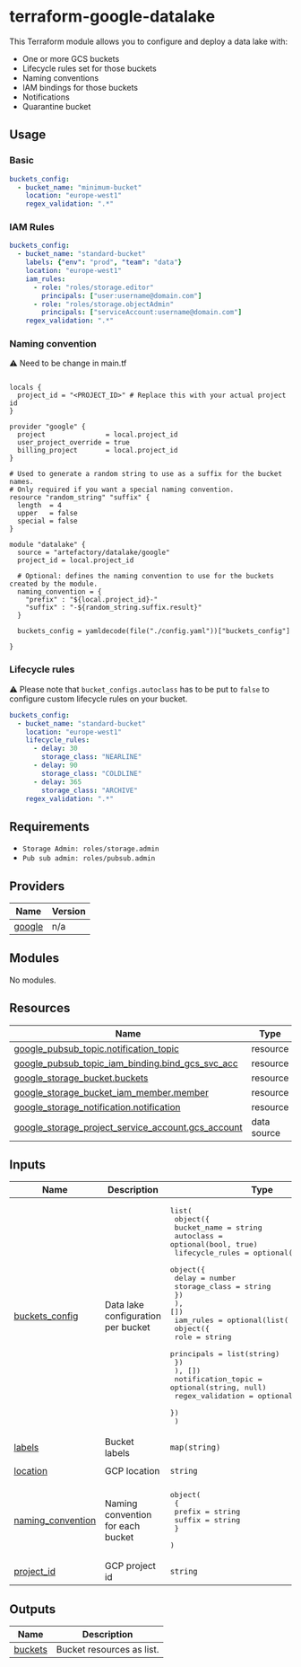 # terraform-google-datalake

This Terraform module allows you to configure and deploy a data lake with:
- One or more GCS buckets
- Lifecycle rules set for those buckets
- Naming conventions
- IAM bindings for those buckets
- Notifications
- Quarantine bucket

## Usage

### Basic

```yaml
buckets_config:
  - bucket_name: "minimum-bucket"
    location: "europe-west1"
    regex_validation: ".*" 
```

### IAM Rules

```yaml
buckets_config:
  - bucket_name: "standard-bucket"
    labels: {"env": "prod", "team": "data"}
    location: "europe-west1"
    iam_rules:
      - role: "roles/storage.editor"
        principals: ["user:username@domain.com"]
      - role: "roles/storage.objectAdmin"
        principals: ["serviceAccount:username@domain.com"]
    regex_validation: ".*"
```

### Naming convention
⚠️ Need to be change in main.tf
```hcl

locals {
  project_id = "<PROJECT_ID>" # Replace this with your actual project id
}

provider "google" {
  project               = local.project_id
  user_project_override = true
  billing_project       = local.project_id
}

# Used to generate a random string to use as a suffix for the bucket names.
# Only required if you want a special naming convention.
resource "random_string" "suffix" {
  length  = 4
  upper   = false
  special = false
}

module "datalake" {
  source = "artefactory/datalake/google"
  project_id = local.project_id

  # Optional: defines the naming convention to use for the buckets created by the module.
  naming_convention = {
    "prefix" : "${local.project_id}-"
    "suffix" : "-${random_string.suffix.result}"
  }
  
  buckets_config = yamldecode(file("./config.yaml"))["buckets_config"]

}

```

### Lifecycle rules

⚠️ Please note that `bucket_configs.autoclass` has to be put to `false` to configure custom
lifecycle rules on your bucket.

```yaml
buckets_config:
  - bucket_name: "standard-bucket"
    location: "europe-west1"
    lifecycle_rules:
      - delay: 30
        storage_class: "NEARLINE"
      - delay: 90
        storage_class: "COLDLINE"
      - delay: 365
        storage_class: "ARCHIVE"
    regex_validation: ".*"
```

## Requirements

* ```Storage Admin: roles/storage.admin```
* ```Pub sub admin: roles/pubsub.admin```

## Providers

| Name | Version |
|------|---------|
| <a name="provider_google"></a> [google](#provider\_google) | n/a |

## Modules

No modules.

## Resources

| Name | Type |
|------|------|
| [google_pubsub_topic.notification_topic](https://registry.terraform.io/providers/hashicorp/google/latest/docs/resources/pubsub_topic) | resource |
| [google_pubsub_topic_iam_binding.bind_gcs_svc_acc](https://registry.terraform.io/providers/hashicorp/google/latest/docs/resources/pubsub_topic_iam_binding) | resource |
| [google_storage_bucket.buckets](https://registry.terraform.io/providers/hashicorp/google/latest/docs/resources/storage_bucket) | resource |
| [google_storage_bucket_iam_member.member](https://registry.terraform.io/providers/hashicorp/google/latest/docs/resources/storage_bucket_iam_member) | resource |
| [google_storage_notification.notification](https://registry.terraform.io/providers/hashicorp/google/latest/docs/resources/storage_notification) | resource |
| [google_storage_project_service_account.gcs_account](https://registry.terraform.io/providers/hashicorp/google/latest/docs/data-sources/storage_project_service_account) | data source |

## Inputs

| Name | Description | Type | Default | Required |
|------|-------------|------|---------|:--------:|
| <a name="input_buckets_config"></a> [buckets\_config](#input\_buckets\_config) | Data lake configuration per bucket | <pre>list(<br>    object({<br>      bucket_name = string<br>      autoclass   = optional(bool, true)<br>      lifecycle_rules = optional(list(<br>        object({<br>          delay         = number<br>          storage_class = string<br>        })<br>      ), [])<br>      iam_rules = optional(list(<br>        object({<br>          role       = string<br>          principals = list(string)<br>        })<br>      ), [])<br>      notification_topic = optional(string, null)<br>      regex_validation   = optional(string, ".*")<br>    })<br>  )</pre> | n/a | yes |
| <a name="input_labels"></a> [labels](#input\_labels) | Bucket labels | `map(string)` | `{}` | no |
| <a name="input_location"></a> [location](#input\_location) | GCP location | `string` | `"europe-west1"` | no |
| <a name="input_naming_convention"></a> [naming\_convention](#input\_naming\_convention) | Naming convention for each bucket | <pre>object(<br>    {<br>      prefix = string<br>      suffix = string<br>    }<br>  )</pre> | <pre>{<br>  "prefix": "",<br>  "suffix": ""<br>}</pre> | no |
| <a name="input_project_id"></a> [project\_id](#input\_project\_id) | GCP project id | `string` | n/a | yes |

## Outputs

| Name | Description |
|------|-------------|
| <a name="output_buckets"></a> [buckets](#output\_buckets) | Bucket resources as list. |
